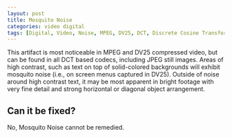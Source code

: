 ```yaml
---
layout: post
title: Mosquito Noise
categories: video digital
tags: [Digital, Video, Noise, MPEG, DV25, DCT, Discrete Cosine Transform]
---
```


This artifact is most noticeable in MPEG and DV25 compressed video, but can be found in all DCT based codecs, including JPEG still images. Areas of high contrast, such as text on top of solid-colored backgrounds will exhibit mosquito noise (i.e., on screen menus captured in DV25). Outside of noise around high contrast text, it may be most apparent in bright footage with very fine detail and strong horizontal or diagonal object arrangement.

## Can it be fixed?

No, Mosquito Noise cannot be remedied.
